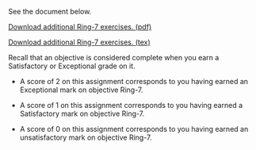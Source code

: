 See the document below.

[Download additional Ring-7 exercises. (pdf)](Ring-7.pdf)

[Download additional Ring-7 exercises. (tex)](Ring-7.tex)

Recall that an objective is considered complete when you earn a Satisfactory or Exceptional grade on it.

* A score of 2 on this assignment corresponds to you having earned an Exceptional mark on objective Ring-7.

* A score of 1 on this assignment corresponds to you having earned a Satisfactory mark on objective Ring-7.

* A score of 0 on this assignment corresponds to you having earned an unsatisfactory mark on objective Ring-7.